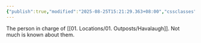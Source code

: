 ```yaml
---
{"publish":true,"modified":"2025-08-25T15:21:29.363+08:00","cssclasses":""}
---
```


The person in charge of [[01. Locations/01. Outposts/Havalaugh]]. Not much is known about them.